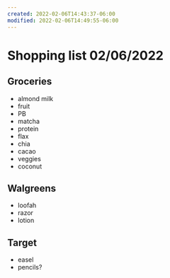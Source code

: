 ```yaml
---
created: 2022-02-06T14:43:37-06:00
modified: 2022-02-06T14:49:55-06:00
---
```


# Shopping list 02/06/2022

## Groceries

* almond milk
* fruit
* PB
* matcha
* protein
* flax
* chia
* cacao
* veggies
* coconut

## Walgreens

* loofah
* razor
* lotion

## Target

* easel
* pencils?
